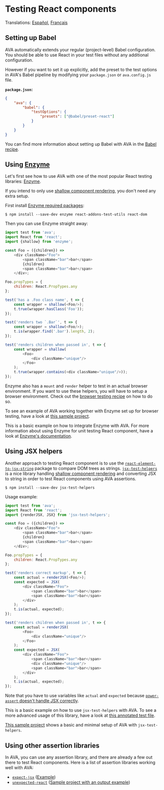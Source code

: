 # Testing React components

Translations: [Español](https://github.com/avajs/ava-docs/blob/master/es_ES/docs/recipes/react.md), [Français](https://github.com/avajs/ava-docs/blob/master/fr_FR/docs/recipes/react.md)

## Setting up Babel

AVA automatically extends your regular (project-level) Babel configuration. You should be able to use React in your test files without any additional configuration.

However if you want to set it up explicitly, add the preset to the test options in AVA's Babel pipeline by modifying your `package.json` or `ava.config.js` file.

**`package.json`:**

```json
{
	"ava": {
		"babel": {
			"testOptions": {
				"presets": ["@babel/preset-react"]
			}
		}
	}
}
```

You can find more information about setting up Babel with AVA in the [Babel recipe](babel.md).

## Using [Enzyme](https://github.com/airbnb/enzyme)

Let's first see how to use AVA with one of the most popular React testing libraries: [Enzyme](https://github.com/airbnb/enzyme).

If you intend to only use [shallow component rendering](https://facebook.github.io/react/docs/test-utils.html#shallow-rendering), you don't need any extra setup.

First install [Enzyme required packages](https://github.com/airbnb/enzyme/#installation):

```console
$ npm install --save-dev enzyme react-addons-test-utils react-dom
```

Then you can use Enzyme straight away:

```js
import test from 'ava';
import React from 'react';
import {shallow} from 'enzyme';

const Foo = ({children}) =>
	<div className="Foo">
		<span className="bar">bar</span>
		{children}
		<span className="bar">bar</span>
	</div>;

Foo.propTypes = {
	children: React.PropTypes.any
};

test('has a .Foo class name', t => {
	const wrapper = shallow(<Foo/>);
	t.true(wrapper.hasClass('Foo'));
});

test('renders two `.Bar`', t => {
	const wrapper = shallow(<Foo/>);
	t.is(wrapper.find('.bar').length, 2);
});

test('renders children when passed in', t => {
	const wrapper = shallow(
		<Foo>
			<div className="unique"/>
		</Foo>
	);
	t.true(wrapper.contains(<div className="unique"/>));
});
```

Enzyme also has a `mount` and `render` helper to test in an actual browser environment. If you want to use these helpers, you will have to setup a browser environment. Check out the [browser testing recipe](https://github.com/avajs/ava/blob/master/docs/recipes/browser-testing.md) on how to do so.

To see an example of AVA working together with Enzyme set up for browser testing, have a look at [this sample project](https://github.com/adriantoine/ava-enzyme-demo).

This is a basic example on how to integrate Enzyme with AVA. For more information about using Enzyme for unit testing React component, have a look at [Enzyme's documentation](http://airbnb.io/enzyme/).

## Using JSX helpers

Another approach to testing React component is to use the [`react-element-to-jsx-string`](https://github.com/algolia/react-element-to-jsx-string) package to compare DOM trees as strings. [`jsx-test-helpers`](https://github.com/MoOx/jsx-test-helpers) is a nice library handling [shallow component rendering](https://facebook.github.io/react/docs/test-utils.html#shallow-rendering) and converting JSX to string in order to test React components using AVA assertions.

```console
$ npm install --save-dev jsx-test-helpers
```

Usage example:

```js
import test from 'ava';
import React from 'react';
import {renderJSX, JSX} from 'jsx-test-helpers';

const Foo = ({children}) =>
	<div className="Foo">
		<span className="bar">bar</span>
		{children}
		<span className="bar">bar</span>
	</div>;

Foo.propTypes = {
	children: React.PropTypes.any
};

test('renders correct markup', t => {
	const actual = renderJSX(<Foo/>);
	const expected = JSX(
		<div className="Foo">
			<span className="bar">bar</span>
			<span className="bar">bar</span>
		</div>
	);
	t.is(actual, expected);
});

test('renders children when passed in', t => {
	const actual = renderJSX(
		<Foo>
			<div className="unique"/>
		</Foo>
	);
	const expected = JSX(
		<div className="Foo">
			<span className="bar">bar</span>
			<div className="unique"/>
			<span className="bar">bar</span>
		</div>
	);
	t.is(actual, expected);
});
```

Note that you have to use variables like `actual` and `expected` because [`power-assert` doesn't handle JSX correctly](https://github.com/power-assert-js/power-assert/issues/34).

This is a basic example on how to use `jsx-test-helpers` with AVA. To see a more advanced usage of this library, have a look at [this annotated test file](https://github.com/MoOx/jsx-test-helpers/blob/master/src/__tests__/index.js).

[This sample project](https://github.com/MoOx/jsx-test-helpers) shows a basic and minimal setup of AVA with `jsx-test-helpers`.

## Using other assertion libraries

In AVA, you can use any assertion library, and there are already a few out there to test React components. Here is a list of assertion libraries working well with AVA:

- [`expect-jsx`](https://github.com/algolia/expect-jsx) ([Example](https://github.com/avajs/ava/issues/186#issuecomment-161317068))
- [`unexpected-react`](https://github.com/bruderstein/unexpected-react) ([Sample project with an output example](https://github.com/adriantoine/ava-unexpected-react-demo))
